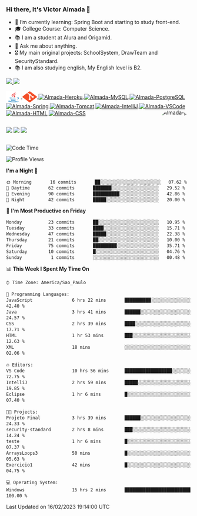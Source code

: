 ### Hi there, It's Victor Almada 👋


- 🌱 I’m currently learning: Spring Boot and starting to study front-end.
- 🎓 College Course: Computer Science.
- 📚  I am a student at Alura and Origamid.
- 💬 Ask me about anything.
- 🎖 My main original projects: SchoolSystem, DrawTeam and SecurityStandard.
- 📚 I am also studying english, My English level is B2.
 
<div>
<a href="https://github.com/Almadavic">
<img height="180em" src="https://github-readme-stats.vercel.app/api?username=Almadavic&showw_icons=true&theme=dark&include_all_commits=true&count_private=true">
<img height="180em" src="https://github-readme-stats.vercel.app/api/top-langs/?username=Almadavic&layout=compact&langs_count=16&theme=dracula">
</div>

<div style="display: inline_block"><br>
  <img align="center" alt="Almada-Java" height="30" width="40" src="https://raw.githubusercontent.com/devicons/devicon/master/icons/java/java-original.svg">
  <img align="center" alt="Almada-Git" height="30" width="40" src="https://raw.githubusercontent.com/devicons/devicon/master/icons/git/git-original.svg">
  <img align="center" alt="Almada-Heroku" height="30" width="40" src="https://cdn.jsdelivr.net/gh/devicons/devicon/icons/heroku/heroku-plain-wordmark.svg" />             
  <img align="center" alt="Almada-MySQL" height="30" width="40" src="https://cdn.jsdelivr.net/gh/devicons/devicon/icons/mysql/mysql-original-wordmark.svg" />
  <img align="center" alt="Almada-PostgreSQL" height="30" width="40" src="https://cdn.jsdelivr.net/gh/devicons/devicon/icons/postgresql/postgresql-plain-wordmark.svg" />
  <img align="center" alt="Almada-Spring" height="30" width="40" src="https://cdn.jsdelivr.net/gh/devicons/devicon/icons/spring/spring-original-wordmark.svg" />
  <img align="center" alt="Almada-Tomcat" height="30" width="40" src="https://cdn.jsdelivr.net/gh/devicons/devicon/icons/tomcat/tomcat-original-wordmark.svg" />
   <img align="center" alt="Almada-IntelliJ" height="30" width="40" src="https://cdn.jsdelivr.net/gh/devicons/devicon/icons/intellij/intellij-original.svg" />
   <img align="center" alt="Almada-VSCode" height="30" width="40" src="https://cdn.jsdelivr.net/gh/devicons/devicon/icons/vscode/vscode-original.svg" />
   <img align="center" alt="Almada-HTML" height="30" width="40" src="https://cdn.jsdelivr.net/gh/devicons/devicon/icons/html5/html5-original.svg" />
   <img align="center" alt="Almada-CSS" height="30" width="40" src="https://cdn.jsdelivr.net/gh/devicons/devicon/icons/css3/css3-original.svg" />
  <img align="right" alt="Almada-pic" height="150" style="border-radius:50px;" src="https://user-images.githubusercontent.com/85299065/185514627-94fcf387-edc6-4c24-88f1-b4873ccd49e9.png">
</div>
  
  ##
 
<div> 
  <a href="https://www.youtube.com/channel/UCUrcUNA90M_ZqLEcQxd3UNA" target="_blank"><img src="https://img.shields.io/badge/YouTube-FF0000?style=for-the-badge&logo=youtube&logoColor=white" target="_blank"></a>
 <a href = "mailto:almadavic@live.com"><img src="https://img.shields.io/badge/-Gmail-%23333?style=for-the-badge&logo=gmail&logoColor=white" target="_blank"></a>
  <a href="https://www.linkedin.com/in/victoralmada/" target="_blank"><img src="https://img.shields.io/badge/-LinkedIn-%230077B5?style=for-the-badge&logo=linkedin&logoColor=white" target="_blank"></a> 
</div>

##

<!--START_SECTION:waka-->
![Code Time](http://img.shields.io/badge/Code%20Time-212%20hrs%2034%20mins-blue)

![Profile Views](http://img.shields.io/badge/Profile%20Views-3-blue)

**I'm a Night 🦉** 

```text
🌞 Morning       16 commits       ██░░░░░░░░░░░░░░░░░░░░░░░   07.62 % 
🌆 Daytime       62 commits       ███████░░░░░░░░░░░░░░░░░░   29.52 % 
🌃 Evening       90 commits       ██████████░░░░░░░░░░░░░░░   42.86 % 
🌙 Night         42 commits       █████░░░░░░░░░░░░░░░░░░░░   20.00 % 

```
📅 **I'm Most Productive on Friday** 

```text
Monday          23 commits       ██░░░░░░░░░░░░░░░░░░░░░░░   10.95 % 
Tuesday         33 commits       ████░░░░░░░░░░░░░░░░░░░░░   15.71 % 
Wednesday       47 commits       █████░░░░░░░░░░░░░░░░░░░░   22.38 % 
Thursday        21 commits       ██░░░░░░░░░░░░░░░░░░░░░░░   10.00 % 
Friday          75 commits       █████████░░░░░░░░░░░░░░░░   35.71 % 
Saturday        10 commits       █░░░░░░░░░░░░░░░░░░░░░░░░   04.76 % 
Sunday           1 commits       ░░░░░░░░░░░░░░░░░░░░░░░░░   00.48 % 

```


📊 **This Week I Spent My Time On** 

```text
⌚︎ Time Zone: America/Sao_Paulo

💬 Programming Languages: 
JavaScript               6 hrs 22 mins       ██████████░░░░░░░░░░░░░░░   42.40 % 
Java                     3 hrs 41 mins       ██████░░░░░░░░░░░░░░░░░░░   24.57 % 
CSS                      2 hrs 39 mins       ████░░░░░░░░░░░░░░░░░░░░░   17.71 % 
HTML                     1 hr 53 mins        ███░░░░░░░░░░░░░░░░░░░░░░   12.63 % 
XML                      18 mins             ░░░░░░░░░░░░░░░░░░░░░░░░░   02.06 % 

🔥 Editors: 
VS Code                  10 hrs 56 mins      ██████████████████░░░░░░░   72.75 % 
IntelliJ                 2 hrs 59 mins       █████░░░░░░░░░░░░░░░░░░░░   19.85 % 
Eclipse                  1 hr 6 mins         █░░░░░░░░░░░░░░░░░░░░░░░░   07.40 % 

🐱‍💻 Projects: 
Projeto Final            3 hrs 39 mins       ██████░░░░░░░░░░░░░░░░░░░   24.33 % 
security-standard        2 hrs 8 mins        ███░░░░░░░░░░░░░░░░░░░░░░   14.24 % 
teste                    1 hr 6 mins         █░░░░░░░░░░░░░░░░░░░░░░░░   07.37 % 
ArraysLoops3             50 mins             █░░░░░░░░░░░░░░░░░░░░░░░░   05.63 % 
Exercicio1               42 mins             █░░░░░░░░░░░░░░░░░░░░░░░░   04.75 % 

💻 Operating System: 
Windows                  15 hrs 2 mins       █████████████████████████   100.00 % 

```


 Last Updated on 16/02/2023 19:14:00 UTC
<!--END_SECTION:waka-->

